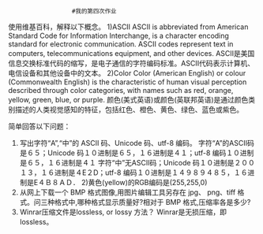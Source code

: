                       #我的第四次作业
   使用维基百科，解释以下概念。
1)ASCII   ASCII is abbreviated from American Standard Code for Information Interchange, is a character encoding standard for electronic communication. ASCII codes represent text in computers, telecommunications equipment, and other devices.    ASCII是美国信息交换标准代码的缩写，是电子通信的字符编码标准。ASCII代码表示计算机、电信设备和其他设备中的文本。
2)Color    Color (American English) or colour (Commonwealth English) is the characteristic of human visual perception described through color categories, with names such as red, orange, yellow, green, blue, or purple.  颜色(美式英语)或颜色(英联邦英语)是通过颜色类别描述的人类视觉感知的特征，包括红色、橙色、黄色、绿色、蓝色或紫色。

简单回答以下问题：
1) 写出字符“A”,“中”的 ASCII 码、Unicode 码、utf-8 编码。
字符“A”的ASCII码是６５；Unicode 码１０进制是６５，１６进制是４１；utf-8 编码１０进制是６５，１６进制是４１
字符“中”无ASCII码；Unicode 码１０进制是２００１３，１６进制是４E２D；utf-8 编码１０进制是１４９８９４８５，１６进制是E４Ｂ８ＡＤ．
2)黄色(yellow)的RGB编码是(255,255,0)
3) 从网上下载一个 BMP 格式图像,用图片编辑工具另存在 jpg、 png、tiff 格式。问三种格式中,哪种格式显示质量好?相对于
BMP 格式,压缩率各是多少?
4) Winrar压缩文件是lossless, or lossy 方法？
Winrar是无损压缩，即lossless。


